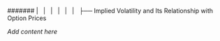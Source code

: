 ####### |   |   |   |   |   |   ├── Implied Volatility and Its Relationship with Option Prices

*Add content here*
